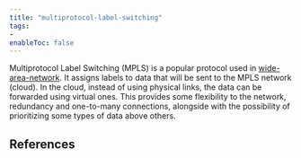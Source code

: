 ```yaml
---
title: "multiprotocol-label-switching"
tags:
- 
enableToc: false
---
```


Multiprotocol Label Switching (MPLS) is a popular protocol used in [wide-area-network](notes/wide-area-network.md). It assigns labels to data that will be sent to the MPLS network (cloud). In the cloud, instead of using physical links, the data can be forwarded using virtual ones. This provides some flexibility to the network, redundancy and one-to-many connections, alongside with the possibility of prioritizing some types of data above others.

## References

